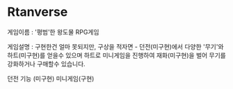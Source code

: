# Rtanverse
 
게임이름 : '평범'한 왕도물 RPG게임

게임설명 : 구현한건 얼마 못되지만, 구상을 적자면 - 던전(미구현)에서 다양한 '무기'와 하트(미구현)를 얻을수 있으며 하트로 미니게임을 진행하여 재화(미구현)을 벌어 무기를 강화하거나 구매할수 있습니다. 

던전 기능 (미구현)
미니게임(구현)
